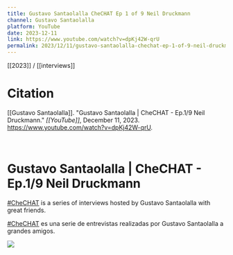 ```yaml
---
title: Gustavo Santaolalla CheCHAT Ep 1 of 9 Neil Druckmann
channel: Gustavo Santaolalla
platform: YouTube
date: 2023-12-11
link: https://www.youtube.com/watch?v=dpKj42W-qrU
permalink: 2023/12/11/gustavo-santaolalla-chechat-ep-1-of-9-neil-druckmann
---
```


[[2023]] / [[interviews]]

# Citation

[[Gustavo Santaolalla]]. "Gustavo Santaolalla | CheCHAT - Ep.1/9 Neil Druckmann." *[[YouTube]]*, December 11, 2023. <https://www.youtube.com/watch?v=dpKj42W-qrU>.

<br>

# Gustavo Santaolalla | CheCHAT - Ep.1/9 Neil Druckmann

[#CheCHAT](https://www.youtube.com/hashtag/chechat) is a series of interviews hosted by Gustavo Santaolalla with great friends. 

[#CheCHAT](https://www.youtube.com/hashtag/chechat) es una serie de entrevistas realizadas por Gustavo Santaolalla a grandes amigos.

![](https://www.youtube.com/watch?v=dpKj42W-qrU)
